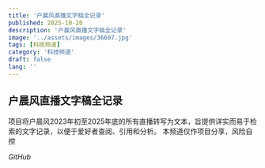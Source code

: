 ```yaml
---
title: '户晨风直播文字稿全记录'
published: 2025-10-20
description: '户晨风直播文字稿全记录'
image: '../assets/images/36607.jpg'
tags: [科技频道]
category: '科技频道'
draft: false
lang: ''
---
```


## 户晨风直播文字稿全记录

项目将户晨风2023年初至2025年底的所有直播转写为文本，旨提供详实而易于检索的文字记录，以便于爱好者查阅、引用和分析。
本频道仅作项目分享，风险自控

*GitHub*
